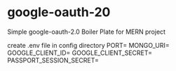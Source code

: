 # google-oauth-20

Simple google-oauth-2.0 Boiler Plate for MERN project

create .env file in config directory
 PORT=
 MONGO_URI=
 GOOGLE_CLIENT_ID=
 GOOGLE_CLIENT_SECRET=
PASSPORT_SESSION_SECRET=

